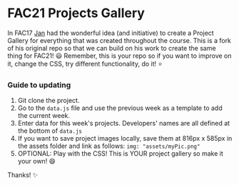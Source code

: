 # FAC21 Projects Gallery

In FAC17 [Jan](https://www.github.com/crianonim) had the wonderful idea (and initiative) to create a Project Gallery for everything that was created throughout the course. This is a fork of his original repo so that we can build on his work to create the same thing for FAC21! :smiley: Remember, this is your repo so if you want to improve on it, change the CSS, try different functionality, do it! :star:

### Guide to updating

1. Git clone the project. 
2. Go to the `data.js` file and use the previous week as a template to add the current week.
3. Enter data for this week's projects. Developers' names are all defined at the bottom of `data.js`
4. If you want to save project images locally, save them at 816px x 585px in the assets folder and link as follows: `img: "assets/myPic.png"` 
5. OPTIONAL: Play with the CSS! This is YOUR project gallery so make it your own! :smile:

Thanks! :sparkles:
